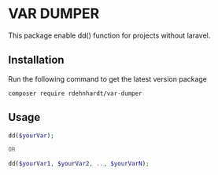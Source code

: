 # VAR DUMPER

This package enable dd() function for projects without laravel.

## Installation

Run the following command to get the latest version package

```
composer require rdehnhardt/var-dumper
```

## Usage

```php
dd($yourVar);

OR

dd($yourVar1, $yourVar2, .., $yourVarN);
```
